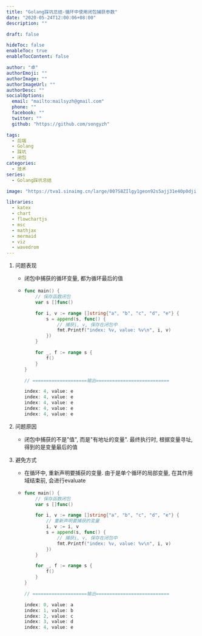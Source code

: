 ```yaml
---
title: "Golang踩坑总结-循环中使用闭包捕获参数"
date: "2020-05-24T12:00:06+08:00"
description: ""

draft: false

hideToc: false
enableToc: true
enableTocContent: false

author: "卓"
authorEmoji: ""
authorImage: ""
authorImageUrl: ""
authorDesc: ""
socialOptions:
  email: "mailto:mailsyzh@gmail.com"
  phone: ""
  facebook: ""
  twitter: ""
  github: "https://github.com/songyzh"

tags:
  - 后端
  - Golang
  - 踩坑
  - 闭包
categories:
  - 技术
series:
  - Golang踩坑总结

image: "https://tva1.sinaimg.cn/large/007S8ZIlgy1geon92s5ajj31e40p0dji.jpg"

libraries:
  - katex
  - chart
  - flowchartjs
  - msc
  - mathjax
  - mermaid
  - viz
  - wavedrom
---
```


1.  问题表现

    - 闭包中捕获的循环变量, 都为循环最后的值

    -   ```go
        func main() {
            // 保存函数闭包
            var s []func()

            for i, v := range []string{"a", "b", "c", "d", "e"} {
                s = append(s, func() {
                    // 捕获i, v, 保存在闭包中
                    fmt.Printf("index: %v, value: %v\n", i, v)
                })
            }

            for _, f := range s {
                f()
            }
        }

        // ====================输出===========================

        index: 4, value: e
        index: 4, value: e
        index: 4, value: e
        index: 4, value: e
        index: 4, value: e
        ```

2.  问题原因

    -   闭包中捕获的不是"值", 而是"有地址的变量". 最终执行时, 根据变量寻址, 得到的是变量最后的值

3.  避免方式

    -   在循环中, 重新声明要捕获的变量. 由于是单个循环的局部变量, 在其作用域结束前, 会进行evaluate

    -   ```go
        func main() {
            // 保存函数闭包
            var s []func()

            for i, v := range []string{"a", "b", "c", "d", "e"} {
                // 重新声明要捕获的变量
                i, v := i, v
                s = append(s, func() {
                    // 捕获i, v, 保存在闭包中
                    fmt.Printf("index: %v, value: %v\n", i, v)
                })
            }

            for _, f := range s {
                f()
            }
        }

        // ====================输出===========================

        index: 0, value: a
        index: 1, value: b
        index: 2, value: c
        index: 3, value: d
        index: 4, value: e
        ```

